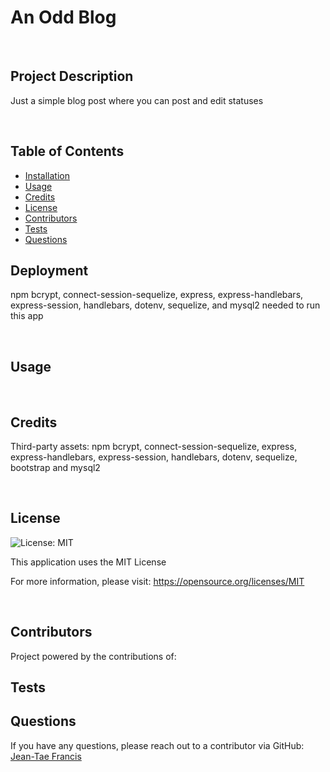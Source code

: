 
# An Odd Blog

<br/>

## Project Description

Just a simple blog post where you can post and edit statuses

<br/>


## Table of Contents 

- [Installation](#installation)
- [Usage](#usage)
- [Credits](#credits)
- [License](#license)
- [Contributors](#Contributors)
- [Tests](#Tests)
- [Questions](#Questions)


## Deployment

npm bcrypt, connect-session-sequelize, express, express-handlebars, express-session, handlebars, dotenv, sequelize, and mysql2 needed to run this app

<br/>

## Usage



<br/>

## Credits

Third-party assets:
npm bcrypt, connect-session-sequelize, express, express-handlebars, express-session, handlebars, dotenv, sequelize, bootstrap and mysql2

<br/>

## License
![License: MIT](https://img.shields.io/badge/License-MIT-yellow.svg)

This application uses the MIT License

For more information, please visit: https://opensource.org/licenses/MIT

<br/>

## Contributors

Project powered by the contributions of:


## Tests



## Questions
  If you have any questions, please reach out to a contributor via GitHub:
  [Jean-Tae Francis](https://github.com/jfrancis268)


